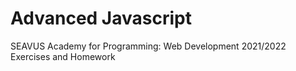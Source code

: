 # Advanced Javascript
SEAVUS Academy for Programming: Web Development 2021/2022
Exercises and Homework
